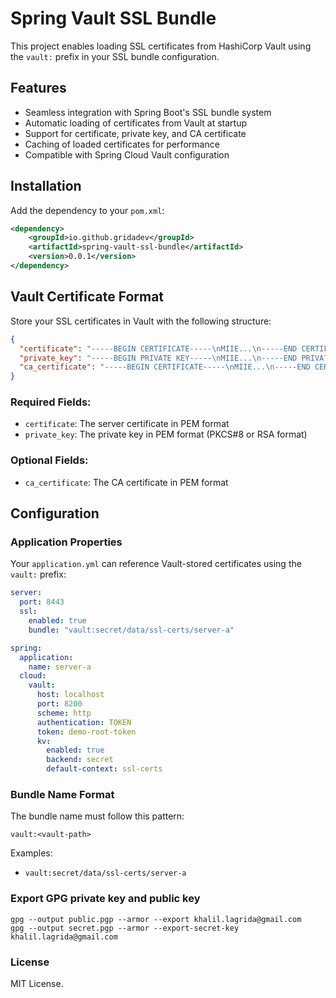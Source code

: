 # Spring  Vault SSL Bundle

This project enables loading SSL certificates from HashiCorp Vault using the `vault:` prefix in your SSL bundle configuration.

## Features

- Seamless integration with Spring Boot's SSL bundle system
- Automatic loading of certificates from Vault at startup
- Support for certificate, private key, and CA certificate
- Caching of loaded certificates for performance
- Compatible with Spring Cloud Vault configuration

## Installation

Add the dependency to your `pom.xml`:

```xml
<dependency>
    <groupId>io.github.gridadev</groupId>
    <artifactId>spring-vault-ssl-bundle</artifactId>
    <version>0.0.1</version>
</dependency>
```

## Vault Certificate Format

Store your SSL certificates in Vault with the following structure:

```json
{
  "certificate": "-----BEGIN CERTIFICATE-----\nMIIE...\n-----END CERTIFICATE-----",
  "private_key": "-----BEGIN PRIVATE KEY-----\nMIIE...\n-----END PRIVATE KEY-----",
  "ca_certificate": "-----BEGIN CERTIFICATE-----\nMIIE...\n-----END CERTIFICATE-----"
}
```

### Required Fields:
- `certificate`: The server certificate in PEM format
- `private_key`: The private key in PEM format (PKCS#8 or RSA format)

### Optional Fields:
- `ca_certificate`: The CA certificate in PEM format

## Configuration

### Application Properties

Your `application.yml` can reference Vault-stored certificates using the `vault:` prefix:

```yaml
server:
  port: 8443
  ssl:
    enabled: true
    bundle: "vault:secret/data/ssl-certs/server-a"

spring:
  application:
    name: server-a
  cloud:
    vault:
      host: localhost
      port: 8200
      scheme: http
      authentication: TOKEN
      token: demo-root-token
      kv:
        enabled: true
        backend: secret
        default-context: ssl-certs
```

### Bundle Name Format

The bundle name must follow this pattern:
```
vault:<vault-path>
```

Examples:
- `vault:secret/data/ssl-certs/server-a`


### Export GPG private key and public key 

```
gpg --output public.pgp --armor --export khalil.lagrida@gmail.com
gpg --output secret.pgp --armor --export-secret-key khalil.lagrida@gmail.com
```

### License
MIT License.



